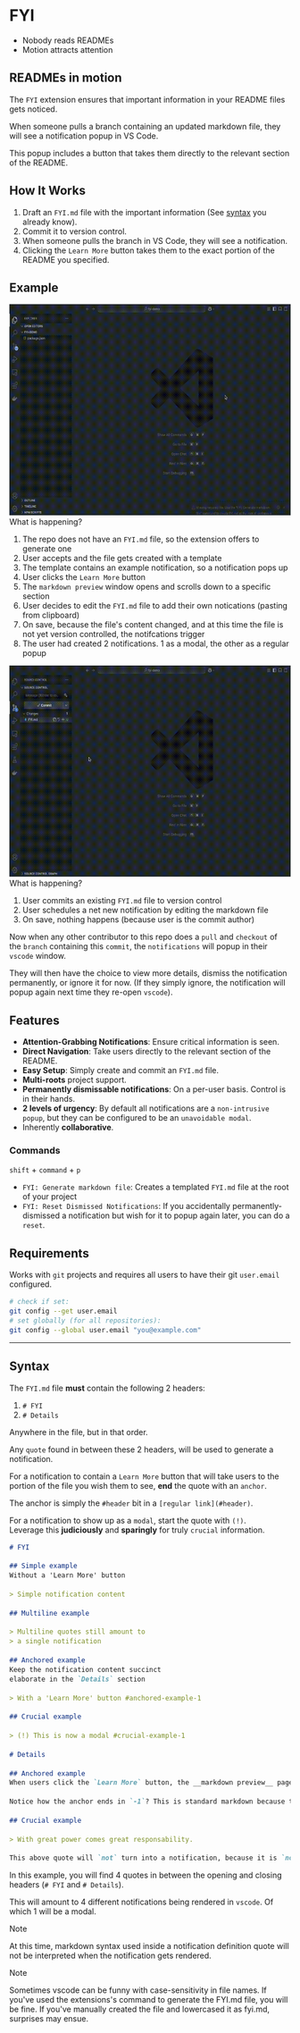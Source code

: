 # FYI

+ Nobody reads READMEs
+ Motion attracts attention

## READMEs in motion

The `FYI` extension ensures that important information in your README files gets noticed.

When someone pulls a branch containing an updated markdown file, they will see a notification popup in VS Code.

This popup includes a button that takes them directly to the relevant section of the README.

## How It Works

1. Draft an `FYI.md` file with the important information (See [syntax](#syntax) you already know).
2. Commit it to version control.
3. When someone pulls the branch in VS Code, they will see a notification.
4. Clicking the `Learn More` button takes them to the exact portion of the README you specified.

## Example

![newInstall](newInstall.gif)
What is happening?
1. The repo does not have an `FYI.md` file, so the extension offers to generate one
2. User accepts and the file gets created with a template
3. The template contains an example notification, so a notification pops up
4. User clicks the `Learn More` button
5. The `markdown preview` window opens and scrolls down to a specific section
6. User decides to edit the `FYI.md` file to add their own notications (pasting from clipboard)
7. On save, because the file's content changed, and at this time the file is not yet version controlled, the notifcations trigger
8. The user had created 2 notifications. 1 as a modal, the other as a regular popup

![onCommit](onCommit.gif)
What is happening?
1. User commits an existing `FYI.md` file to version control
2. User schedules a net new notification by editing the markdown file
3. On save, nothing happens (because user is the commit author)

Now when any other contributor to this repo does a `pull` and `checkout` of the `branch` containing this `commit`, the `notifications` will popup in their `vscode` window.

They will then have the choice to view more details, dismiss the notification permanently, or ignore it for now. (If they simply ignore, the notification will popup again next time they re-open `vscode`).

## Features

+ **Attention-Grabbing Notifications**: Ensure critical information is seen.
+ **Direct Navigation**: Take users directly to the relevant section of the README.
+ **Easy Setup**: Simply create and commit an `FYI.md` file.
+ **Multi-roots** project support.
+ **Permanently dismissable notifications**: On a per-user basis. Control is in their hands.
+ **2 levels of urgency**: By default all notifications are a `non-intrusive popup`, but they can be configured to be an `unavoidable modal`.
+ Inherently **collaborative**.

### Commands
`shift` + `command` + `p`
+ `FYI: Generate markdown file`: Creates a templated `FYI.md` file at the root of your project
+ `FYI: Reset Dismissed Notifications`: If you accidentally permanently-dismissed a notification but wish for it to popup again later, you can do a `reset`.

## Requirements

Works with `git` projects and requires all users to have their git `user.email` configured.

```sh
# check if set:
git config --get user.email
# set globally (for all repositories):
git config --global user.email "you@example.com"
```

---

## Syntax

The `FYI.md` file **must** contain the following 2 headers:
1. `# FYI`
2. `# Details`

Anywhere in the file, but in that order.

Any `quote` found in between these 2 headers, will be used to generate a notification.

For a notification to contain a `Learn More` button that will take users to the portion of the file you wish them to see, **end** the quote with an `anchor`.

The anchor is simply the `#header` bit in a `[regular link](#header)`.

For a notification to show up as a `modal`, start the quote with `(!)`.  
Leverage this __judiciously__ and __sparingly__ for truly `crucial` information.

```markdown
# FYI

## Simple example
Without a 'Learn More' button

> Simple notification content

## Multiline example

> Multiline quotes still amount to
> a single notification

## Anchored example
Keep the notification content succinct  
elaborate in the `Details` section

> With a 'Learn More' button #anchored-example-1

## Crucial example

> (!) This is now a modal #crucial-example-1

# Details

## Anchored example
When users click the `Learn More` button, the __markdown preview__ page will open and take them right here.

Notice how the anchor ends in `-1`? This is standard markdown because this file contains 2 identical headers `## Anchored example`.

## Crucial example

> With great power comes great responsability.

This above quote will `not` turn into a notification, because it is `not` positioned between the `# FYI` and `# Details` headers.
```

In this example, you will find 4 quotes in between the opening and closing headers (`# FYI` and `# Details`).

This will amount to 4 different notifications being rendered in `vscode`. Of which 1 will be a modal.

> [!NOTE]
> At this time, markdown syntax used inside a notification definition quote
> will not be interpreted when the notification gets rendered.

> [!NOTE]
> Sometimes vscode can be funny with case-sensitivity in file names.
> If you've used the extensions's command to generate the FYI.md file, you will be fine.
> If you've manually created the file and lowercased it as fyi.md, surprises may ensue.
